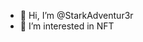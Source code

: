 - 👋 Hi, I’m @StarkAdventur3r
- 👀 I’m interested in NFT


<!---
StarkAdventur3r/StarkAdventur3r is a ✨ special ✨ repository because its `README.md` (this file) appears on your GitHub profile.
You can click the Preview link to take a look at your changes.
--->

